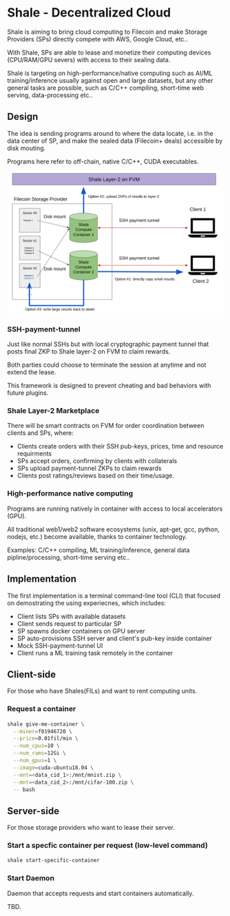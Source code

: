 # Shale - Decentralized Cloud

Shale is aiming to bring cloud computing to Filecoin and make Storage Providers (SPs) directly compete with AWS, Google Cloud, etc..

With Shale, SPs are able to lease and monetize their computing devices (CPU/RAM/GPU severs) with access to their sealing data.

Shale is targeting on high-performance/native computing such as AI/ML training/inference usually against open and large datasets, but any other general tasks are possible, such as C/C++ compiling, short-time web serving, data-processing etc..

## Design

The idea is sending programs around to where the data locate, i.e. in the data center of SP, and make the sealed data (Filecoin+ deals) accessible by disk mouting.

Programs here refer to off-chain, native C/C++, CUDA executables.

![architecture](doc/shale_architecture.png)

### SSH-payment-tunnel

Just like normal SSHs but with local cryptographic payment tunnel that posts final ZKP to Shale layer-2 on FVM to claim rewards.

Both parties could choose to terminate the session at anytime and not extend the lease.

This framework is designed to prevent cheating and bad behaviors with future plugins.

### Shale Layer-2 Marketplace

There will be smart contracts on FVM for order coordination between clients and SPs, where:

* Clients create orders with their SSH pub-keys, prices, time and resource requirments
* SPs accept orders, confirming by clients with collaterals
* SPs upload payment-tunnel ZKPs to claim rewards
* Clients post ratings/reviews based on their time/usage.

### High-performance native computing

Programs are running natively in container with access to local accelerators (GPU).

All traditional web1/web2 software ecosystems (unix, apt-get, gcc, python, nodejs, etc.) become available, thanks to container technology.

Examples: C/C++ compiling, ML training/inference, general data pipline/processing, short-time serving etc.. 

## Implementation

The first implementation is a terminal command-line tool (CLI) that focused on demostrating the using experiecnes, which includes:

* Client lists SPs with available datasets 
* Client sends request to particular SP
* SP spawns docker containers on GPU server
* SP auto-provisions SSH server and client's pub-key inside container
* Mock SSH-payment-tunnel UI
* Client runs a ML training task remotely in the container

## Client-side

For those who have Shales(FILs) and want to rent computing units.

### Request a container
```bash
shale give-me-container \
  --miner=f01946720 \
  --price=0.01fil/min \
  --num_cpus=10 \
  --num_rams=12Gi \
  --num_gpus=1 \
  --image=cuda-ubuntu18.04 \
  --mnt=<data_cid_1>:/mnt/mnist.zip \
  --mnt=<data_cid_2>:/mnt/cifar-100.zip \
  -- bash
```

## Server-side

For those storage providers who want to lease their server.

### Start a specfic container per request (low-level command)

```bash
shale start-specific-container
```

### Start Daemon

Daemon that accepts requests and start containers automatically.

TBD.
